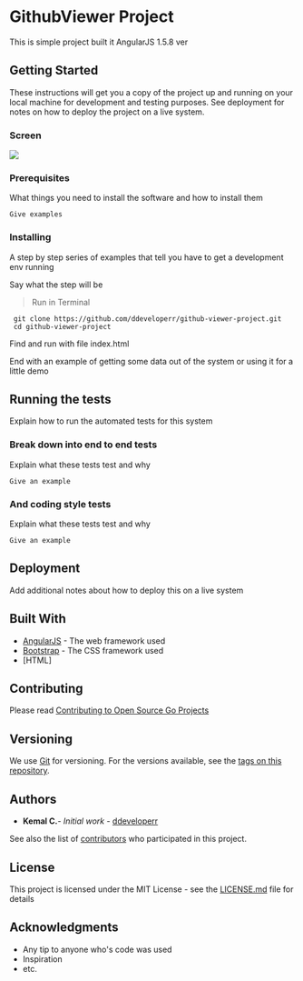 #  GithubViewer Project

This is simple project built it AngularJS 1.5.8 ver

## Getting Started

These instructions will get you a copy of the project up and running on your local machine for development and testing purposes. See deployment for notes on how to deploy the project on a live system.

### Screen
![](http://i.imgur.com/gtop5Sb.jpg?1)

### Prerequisites

What things you need to install the software and how to install them

```
Give examples
```

### Installing

A step by step series of examples that tell you have to get a development env running

Say what the step will be

> Run in Terminal
```
 git clone https://github.com/ddeveloperr/github-viewer-project.git
 cd github-viewer-project
```

Find and run with file index.html

End with an example of getting some data out of the system or using it for a little demo

## Running the tests

Explain how to run the automated tests for this system

### Break down into end to end tests

Explain what these tests test and why

```
Give an example
```

### And coding style tests

Explain what these tests test and why

```
Give an example
```

## Deployment

Add additional notes about how to deploy this on a live system

## Built With

* [AngularJS](https://angularjs.org/) - The web framework used
* [Bootstrap](http://getbootstrap.com/) - The CSS framework used
* [HTML]

## Contributing

Please read [Contributing to Open Source Go Projects](https://robots.thoughtbot.com/contributing-to-open-source-golang-projects)

## Versioning

We use [Git](https://git-scm.com/) for versioning. For the versions available, see the [tags on this repository](https://github.com/your/project/tags). 

## Authors

* **Kemal C.**- *Initial work* - [ddeveloperr](https://github.com/ddeveloperr/github-viewer-project)

See also the list of [contributors](https://github.com/your/project/contributors) who participated in this project.

## License

This project is licensed under the MIT License - see the [LICENSE.md](https://github.com/ddeveloperr/readme-templates/blob/master/LICENCE.md) file for details

## Acknowledgments

* Any tip to anyone who's code was used
* Inspiration
* etc.

